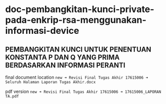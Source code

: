 # doc-pembangkitan-kunci-private-pada-enkrip-rsa-menggunakan-informasi-device

## PEMBANGKITAN KUNCI UNTUK PENENTUAN KONSTANTA P DAN Q YANG PRIMA BERDASARKAN INFORMASI PERANTI

final document location
`new ➜ Revisi Final Tugas Akhir 17615006 ➜ Seluruh Halaman Laporan Tugas Akhir.docx`

pdf version
`new ➜ Revisi Final Tugas Akhir 17615006 ➜ 17615006_LAPORAN TA.pdf`
